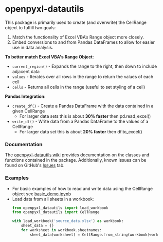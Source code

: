 # openpyxl-datautils
This package is primarily used to create (and overwrite) the CellRange object to fulfill two goals:
1. Match the functionality of Excel VBA’s Range object more closely.
1. Embed conversions to and from Pandas DataFrames to allow for easier use in data analysis.

**To better match Excel VBA's Range Object:**
* ```current_region()``` - Expands the range to the right, then down to include adjacent data
* ```values``` - Iterates over all rows in the range to return the values of each cell
* ```cells``` - Returns all cells in the range (useful to set styling of a cell)

**Pandas Integration:**
* ```create_df()``` - Create a Pandas DataFrame with the data contained in a given CellRange
    * For larger data sets this is about **30% faster** then pd.read_excel()
* ```write_df()``` - Write data from a Pandas DataFrame to the values of a CellRange
    * For larger data set this is about **20% faster** then df.to_excel()

### Documentation
The [openpyxl-datautils wiki](https://github.com/robbymedich/openpyxl-datautils/wiki) provides documentation on the classes and functions contained in the package. Additionally, known issues can be found on GitHub's [Issues](https://github.com/robbymedich/openpyxl-datautils/issues) tab.

### Examples
* For basic examples of how to read and write data using the CellRange object see [basic_demo.ipynb](https://github.com/robbymedich/openpyxl-datautils/blob/082542ee5b862fc70f844bc7e068fb07927e759f/tests/basic_demo.ipynb)
* Load data from all sheets in a workbook:
    ```python
    from openpyxl_datautils import load_workbook
    from openpyxl_datautils import CellRange

    with load_workbook('source_data.xlsx') as workbook:
        sheet_data = {}
        for worksheet in workbook.sheetnames:
            sheet_data[worksheet] = CellRange.from_string(workbook[worksheet], 'A1').create_df(expand_range=True)
    ```
